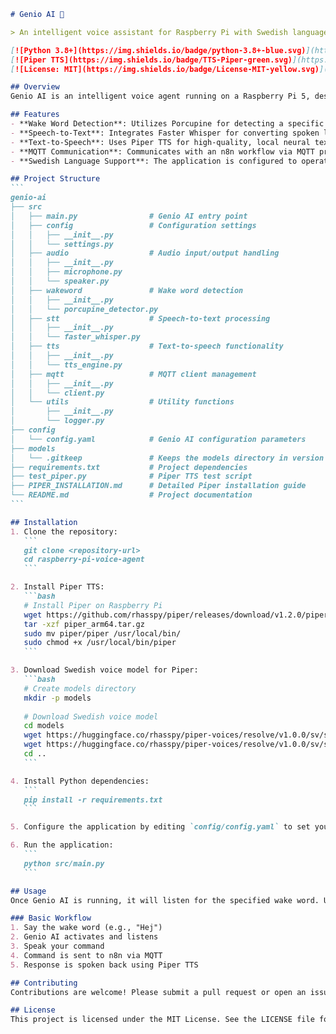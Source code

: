 ````markdown
# Genio AI 🤖

> An intelligent voice assistant for Raspberry Pi with Swedish language support

[![Python 3.8+](https://img.shields.io/badge/python-3.8+-blue.svg)](https://www.python.org/downloads/)
[![Piper TTS](https://img.shields.io/badge/TTS-Piper-green.svg)](https://github.com/rhasspy/piper)
[![License: MIT](https://img.shields.io/badge/License-MIT-yellow.svg)](https://opensource.org/licenses/MIT)

## Overview
Genio AI is an intelligent voice agent running on a Raspberry Pi 5, designed to interact with an n8n workflow. The application utilizes various technologies for voice recognition and synthesis, including wake word detection, speech-to-text, and text-to-speech functionalities.

## Features
- **Wake Word Detection**: Utilizes Porcupine for detecting a specific wake word.
- **Speech-to-Text**: Integrates Faster Whisper for converting spoken language into text.
- **Text-to-Speech**: Uses Piper TTS for high-quality, local neural text-to-speech synthesis.
- **MQTT Communication**: Communicates with an n8n workflow via MQTT protocol.
- **Swedish Language Support**: The application is configured to operate in Swedish.

## Project Structure
```
genio-ai
├── src
│   ├── main.py                # Genio AI entry point
│   ├── config                 # Configuration settings
│   │   ├── __init__.py
│   │   └── settings.py
│   ├── audio                  # Audio input/output handling
│   │   ├── __init__.py
│   │   ├── microphone.py
│   │   └── speaker.py
│   ├── wakeword               # Wake word detection
│   │   ├── __init__.py
│   │   └── porcupine_detector.py
│   ├── stt                    # Speech-to-text processing
│   │   ├── __init__.py
│   │   └── faster_whisper.py
│   ├── tts                    # Text-to-speech functionality
│   │   ├── __init__.py
│   │   └── tts_engine.py
│   ├── mqtt                   # MQTT client management
│   │   ├── __init__.py
│   │   └── client.py
│   └── utils                  # Utility functions
│       ├── __init__.py
│       └── logger.py
├── config
│   └── config.yaml            # Genio AI configuration parameters
├── models
│   └── .gitkeep               # Keeps the models directory in version control
├── requirements.txt           # Project dependencies
├── test_piper.py              # Piper TTS test script
├── PIPER_INSTALLATION.md      # Detailed Piper installation guide
└── README.md                  # Project documentation
```

## Installation
1. Clone the repository:
   ```
   git clone <repository-url>
   cd raspberry-pi-voice-agent
   ```

2. Install Piper TTS:
   ```bash
   # Install Piper on Raspberry Pi
   wget https://github.com/rhasspy/piper/releases/download/v1.2.0/piper_arm64.tar.gz
   tar -xzf piper_arm64.tar.gz
   sudo mv piper/piper /usr/local/bin/
   sudo chmod +x /usr/local/bin/piper
   ```

3. Download Swedish voice model for Piper:
   ```bash
   # Create models directory
   mkdir -p models
   
   # Download Swedish voice model
   cd models
   wget https://huggingface.co/rhasspy/piper-voices/resolve/v1.0.0/sv/sv_SE/nst/medium/sv_SE-nst-medium.onnx
   wget https://huggingface.co/rhasspy/piper-voices/resolve/v1.0.0/sv/sv_SE/nst/medium/sv_SE-nst-medium.onnx.json
   cd ..
   ```

4. Install Python dependencies:
   ```
   pip install -r requirements.txt
   ```

5. Configure the application by editing `config/config.yaml` to set your desired parameters.

6. Run the application:
   ```
   python src/main.py
   ```

## Usage
Once Genio AI is running, it will listen for the specified wake word. Upon detection, it will process the audio input, convert it to text, and interact with the n8n workflow via MQTT. Responses will be converted to speech and played back through the speaker.

### Basic Workflow
1. Say the wake word (e.g., "Hej")
2. Genio AI activates and listens
3. Speak your command
4. Command is sent to n8n via MQTT
5. Response is spoken back using Piper TTS

## Contributing
Contributions are welcome! Please submit a pull request or open an issue for any enhancements or bug fixes.

## License
This project is licensed under the MIT License. See the LICENSE file for more details.